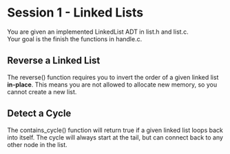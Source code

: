 # Session 1 - Linked Lists

You are given an implemented LinkedList ADT in list.h and list.c.\
Your goal is the finish the functions in handle.c.

## Reverse a Linked List
The reverse() function requires you to invert the order of a given linked list **in-place**. This means you are not allowed to allocate new memory, so you cannot create a new list.

## Detect a Cycle
The contains_cycle() function will return true if a given linked list loops back into itself. The cycle will always start at the tail, but can connect back to any other node in the list.